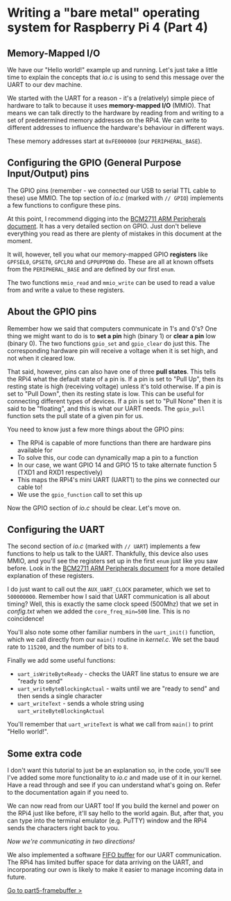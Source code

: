 Writing a "bare metal" operating system for Raspberry Pi 4 (Part 4)
===================================================================

Memory-Mapped I/O
-----------------

We have our "Hello world!" example up and running. Let's just take a little time to explain the concepts that _io.c_ is using to send this message over the UART to our dev machine.

We started with the UART for a reason - it's a (relatively) simple piece of hardware to talk to because it uses **memory-mapped I/O** (MMIO). That means we can talk directly to the hardware by reading from and writing to a set of predetermined memory addresses on the RPi4. We can write to different addresses to influence the hardware's behaviour in different ways.

These memory addresses start at `0xFE000000` (our `PERIPHERAL_BASE`).

Configuring the GPIO (General Purpose Input/Output) pins
--------------------------------------------------------

The GPIO pins (remember - we connected our USB to serial TTL cable to these) use MMIO. The top section of _io.c_ (marked with `// GPIO`) implements a few functions to configure these pins.

At this point, I recommend digging into the [BCM2711 ARM Peripherals document](https://www.raspberrypi.org/documentation/hardware/raspberrypi/bcm2711/rpi_DATA_2711_1p0.pdf). It has a very detailed section on GPIO. Just don't believe everything you read as there are plenty of mistakes in this document at the moment.

It will, however, tell you what our memory-mapped GPIO **registers** like `GPFSEL0`, `GPSET0`, `GPCLR0` and `GPPUPPDN0` do. These are all at known offsets from the `PERIPHERAL_BASE` and are defined by our first `enum`.

The two functions `mmio_read` and `mmio_write` can be used to read a value from and write a value to these registers.

About the GPIO pins
-------------------

Remember how we said that computers communicate in 1's and 0's? One thing we might want to do is to **set a pin** high (binary 1) or **clear a pin** low (binary 0). The two functions `gpio_set` and `gpio_clear` do just this. The corresponding hardware pin will receive a voltage when it is set high, and not when it cleared low. 

That said, however, pins can also have one of three **pull states**. This tells the RPi4 what the default state of a pin is. If a pin is set to "Pull Up", then its resting state is high (receiving voltage) unless it's told otherwise. If a pin is set to "Pull Down", then its resting state is low. This can be useful for connecting different types of devices. If a pin is set to "Pull None" then it is said to be "floating", and this is what our UART needs. The `gpio_pull` function sets the pull state of a given pin for us.

You need to know just a few more things about the GPIO pins:

 * The RPi4 is capable of more functions than there are hardware pins available for
 * To solve this, our code can dynamically map a pin to a function
 * In our case, we want GPIO 14 and GPIO 15 to take alternate function 5 (TXD1 and RXD1 respectively)
 * This maps the RPi4's mini UART (UART1) to the pins we connected our cable to!
 * We use the `gpio_function` call to set this up

Now the GPIO section of _io.c_ should be clear. Let's move on.

Configuring the UART
--------------------

The second section of _io.c_ (marked with `// UART`) implements a few functions to help us talk to the UART. Thankfully, this device also uses MMIO, and you'll see the registers set up in the first `enum` just like you saw before. Look in the [BCM2711 ARM Peripherals document](https://www.raspberrypi.org/documentation/hardware/raspberrypi/bcm2711/rpi_DATA_2711_1p0.pdf) for a more detailed explanation of these registers.

I do just want to call out the `AUX_UART_CLOCK` parameter, which we set to `500000000`. Remember how I said that UART communication is all about timing? Well, this is exactly the same clock speed (500Mhz) that we set in _config.txt_ when we added the `core_freq_min=500` line. This is no coincidence!

You'll also note some other familiar numbers in the `uart_init()` function, which we call directly from our `main()` routine in _kernel.c_. We set the baud rate to `115200`, and the number of bits to `8`.

Finally we add some useful functions:

 * `uart_isWriteByteReady` - checks the UART line status to ensure we are "ready to send"
 * `uart_writeByteBlockingActual` - waits until we are "ready to send" and then sends a single character
 * `uart_writeText` - sends a whole string using `uart_writeByteBlockingActual` 

You'll remember that `uart_writeText` is what we call from `main()` to print "Hello world!".

Some extra code
---------------

I don't want this tutorial to just be an explanation so, in the code, you'll see I've added some more functionality to _io.c_ and made use of it in our kernel. Have a read through and see if you can understand what's going on. Refer to the documentation again if you need to.

We can now read from our UART too! If you build the kernel and power on the RPi4 just like before, it'll say hello to the world again. But, after that, you can type into the terminal emulator (e.g. PuTTY) window and the RPi4 sends the characters right back to you.

_Now we're communicating in two directions!_

We also implemented a software [FIFO buffer](https://en.wikipedia.org/wiki/FIFO_(computing_and_electronics)) for our UART communication. The RPi4 has limited buffer space for data arriving on the UART, and incorporating our own is likely to make it easier to manage incoming data in future.

[Go to part5-framebuffer >](../part5-framebuffer)
